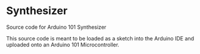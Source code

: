 # Synthesizer
Source code for Arduino 101 Synthesizer

This source code is meant to be loaded as a sketch into the Arduino IDE and uploaded onto
an Arduino 101 Microcontroller. 
